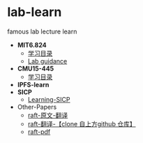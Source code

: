 # lab-learn
famous lab lecture learn

- **MIT6.824**
  - [学习目录](6.824-lab/0catagory.md)
  - [Lab guidance](http://nil.csail.mit.edu/6.824/2021/labs/guidance.html)
- **CMU15-445**
  - [学习目录](15-445-lab/0catagory.md)
- **IPFS-learn**
- **SICP**
  - [Learning-SICP](https://github.com/geeknical/Learning-SICP?organization=geeknical&organization=geeknical)
- Other-Papers
    - [raft-原文-翻译](https://github.com/maemual/raft-zh_cn)
    - [raft-翻译-【clone 自上方github 仓库】](relation-papers/raft/raft-zh_cn.md)
    - [raft-pdf](relation-papers/raft/raft.pdf)
    
